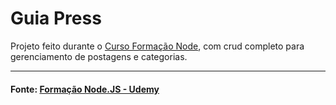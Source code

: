 # Guia Press

<p>Projeto feito durante o <a href="https://github.com/inessouza/node/tree/main/cursos/formacao-node"> Curso Formação Node</a>, com crud completo para gerenciamento de postagens e categorias.</p>

<hr/>

#### Fonte: <a href="https://www.udemy.com/course/formacao-nodejs/">Formação Node.JS - Udemy</a>
